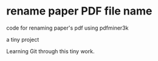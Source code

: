 # rename paper PDF file name
code for renaming paper's pdf using pdfminer3k


a tiny project

Learning Git through this tiny work.
